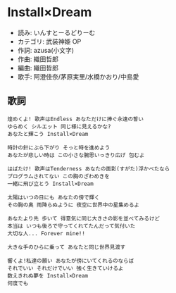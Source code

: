 Install×Dream
==============

- 読み: いんすとーるどりーむ
- カテゴリ: 武装神姫 OP
- 作詞: azusa(小文字)
- 作曲: 織田哲郎
- 編曲: 織田哲郎
- 歌手: 阿澄佳奈/茅原実里/水橋かおり/中島愛


歌詞
-----

    煌めくよ! 歌声はEndless あなただけに捧ぐ永遠の誓い
    ゆらめく シルエット 同じ様に見えるかな?
    あなたと輝こう Install×Dream

    時計の針にぶら下がり そっと時を進めよう
    あなたが悲しい時は この小さな腕思いっきり広げ 包むよ

    はばたけ! 歌声はTenderness あなたの面影(すがた)浮かべたなら
    プログラムされてない この胸のざわめきを
    一緒に飛び立とう Install×Dream

    太陽はいつの日にも あなたの傍で輝く
    その胸の奥 雨降らぬように 夜空に世界中の星集めるよ

    あなたより先 歩いて 得意気に同じ大きさの影を並べてみるけど
    本当は いつも後ろで守ってくれてたんだって気付いた
    大切な人... Forever mine!!

    大きな手のひらに乗って あなたと同じ世界見渡す

    響くよ!私達の願い あなたが傍にいてくれるのならば
    それでいい それだけでいい 強く生きていけるよ
    数えきれぬ夢を Install×Dream
    何度でも

